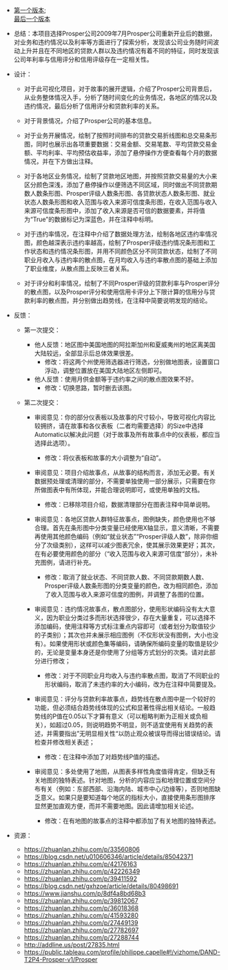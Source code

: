 * [第一个版本](https://public.tableau.com/profile/woleirenlai#!/vizhome/ProsperloandataEDA_v1/23);  
  [最后一个版本](https://public.tableau.com/profile/woleirenlai#!/vizhome/ProsperloandataEDA_final/ProsperEDA)

* 总结：本项目选择Prosper公司2009年7月Prosper公司重新开业后的数据，对业务和违约情况以及利率等方面进行了探索分析，发现该公司业务随时间波动上升并且在不同地区的贷款人群以及违约情况有着不同的特征，同时发现该公司年利率与信用评分和信用评级存在一定相关性。

* 设计：

  * 对于此可视化项目，对于故事的展开逻辑，介绍了Prosper公司背景后，从业务整体情况入手，分析了随时间变化的业务情况，各地区的情况以及违约情况，最后分析了信用评分和贷款利率的关系。

  * 对于背景情况，介绍了Prosper公司的基本信息。
  * 对于业务开展情况，绘制了按照时间排布的贷款交易折线图和总交易条形图，同时也展示出各项重要数据：交易金额、交易笔数、平均贷款交易金额、平均利率、平均预估收益率，添加了悬停操作方便查看每个月的数据情况，并在下方做出注释。
  * 对于各地区业务情况，绘制了贷款地区地图，并按照贷款交易量的大小来区分颜色深浅，添加了悬停操作以便筛选不同区域，同时做出不同贷款期数人数条形图、Prosper评级人数条形图、各贷款状态人数条形图、就业状态人数条形图和收入范围与收入来源可信度条形图，在收入范围与收入来源可信度条形图中，添加了收入来源是否可信的数据要素，并将值为“True”的数据标记为深蓝色，并在注释中标明。
  * 对于违约率情况，在注释中介绍了数据处理方法，绘制各地区违约率情况图，颜色越深表示违约率越高，绘制了Prosper评级违约情况条形图和工作状态和违约情况条形图，并用不同颜色区分不同贷款状态，绘制了不同职业月收入与违约率的散点图，在月均收入与违约率散点图的基础上添加了职业维度，从散点图上反映三者关系。
  * 对于评分和利率情况，绘制了不同Prosper评级的贷款利率与Prosper评分的散点图，以及Prosper评分和使用信用卡评分上下限计算的信用分与贷款利率的散点图，并分别做出趋势线，在注释中简要说明发现的结论。

* 反馈：

  * 第一次提交：
    * 他人反馈：地区图中美国地图的阿拉斯加州和夏威夷州的地区离美国大陆较远，全部显示后总体效果很差。
      * 修改：将这两个州使用筛选器进行筛选，分别做地图表，设置窗口浮动，调整位置放在美国大陆地区左侧即可。
    * 他人反馈：使用月供金额等于违约率之间的散点图效果不好。
      * 修改：切换思路，暂时删去该图。

  * 第二次提交：

    * 审阅意见：你的部分仪表板以及故事的尺寸较小，导致可视化内容比较拥挤，请在故事和各仪表板（二者均需要选择）的Size中选择Automatic以解决此问题（对于故事及所有故事点中的仪表板，都应当选择此选项）。
      * 修改：将仪表板和故事的大小调整为“自动”。

    * 审阅意见：项目介绍故事点，从故事的结构而言，添加无必要。有关数据预处理或清理的部分，不需要单独使用一部分展示，只需要在你所做图表中有所体现，并能合理说明即可，或使用单独的文档。
      * 修改：已移除项目介绍，数据清理部分在图表注释中简单说明。

    * 审阅意见：各地区贷款人群特征故事点，图例缺失，颜色使用也不够合理。首先在条形图中分类变量已经使用X轴显示，意义清晰，不需要再使用其他颜色编码（例如“就业状态”“Prosper评级人数”，除非你细分了次级类别），这样可以减少图表冗余，使其展示效果更好；其次，在有必要使用颜色的部分（“收入范围与收入来源可信度“部分），未补充图例，请进行补充。
      * 修改：取消了就业状态、不同贷款人数、不同贷款期数人数、Prosper评级人数条形图的分类变量的颜色，改为相同颜色，添加了收入范围与收入来源可信度的图例，并调整了各图的位置。
    * 审阅意见：违约情况故事点，散点图部分，使用形状编码没有太大意义，因为职业分类过多而形状选择很少，存在大量重复，可以选择不添加编码，使用注释等方式标注重点内容即可（或者划分为取值较少的子类别）；其次也并未展示相应图例（不仅形状没有图例，大小也没有）。如果使用形状或颜色集等编码，请确保所编码变量的取值是较少的，无论是变量本身还是你使用了分组等方式划分的次类。请对此部分进行修改；
      * 修改：对于不同职业月均收入与违约率散点图，取消了不同职业的形状编码，取消了未违约率的大小编码，改为在注释中简要提及。
    * 审阅意见：评分与贷款利率故事点，趋势线在散点图中是一个较好的功能，但必须结合趋势线体现的公式和显著性得出相关结论。一般趋势线的P值在0.05以下才算有意义（可以粗略判断为正相关或负相关），如超过0.05，则说明趋势不明显，则不适宜使用有关趋势的表述，并需要指出”无明显相关性“以防止观众被误导而得出错误结论。请检查并修改相关表述；
      * 修改：在注释中添加了对趋势线P值的描述。
    * 审阅意见：多处使用了地图，从图表多样性角度值得肯定，但缺乏有关地图的独特表述。针对地图，分析的内容应当和地理位置或空间分布有关（例如：东部西部、沿海内陆、城市中心/边缘等），否则地图缺乏意义。如果只是要知道每个地区的指标大小，直接使用条形图排序显然更加直观方便，而并不需要地图。因此请增加相关论述。
      * 修改：在有地图的故事点的注释中都添加了有关地图的独特表述。

* 资源：
  * https://zhuanlan.zhihu.com/p/33560806
  * https://blog.csdn.net/u010606346/article/details/85042371
  * https://zhuanlan.zhihu.com/p/42176163
  * https://zhuanlan.zhihu.com/p/42226349
  * https://zhuanlan.zhihu.com/p/39411592
  * https://blog.csdn.net/gxhzoe/article/details/80498691
  * https://www.jianshu.com/p/8df4a8bd68b3
  * https://zhuanlan.zhihu.com/p/39812067
  * https://zhuanlan.zhihu.com/p/36018368
  * https://zhuanlan.zhihu.com/p/41593280
  * https://zhuanlan.zhihu.com/p/27449139
    https://zhuanlan.zhihu.com/p/27782697
  * https://zhuanlan.zhihu.com/p/27288744
  * http://addline.us/post/27835.html
  * https://public.tableau.com/profile/philippe.capelle#!/vizhome/DAND-T2P4-Prosper-v1/Prosper

